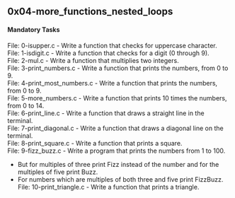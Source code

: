 ## 0x04-more_functions_nested_loops  
    
#### Mandatory Tasks  
File: 0-isupper.c - Write a function that checks for uppercase character.  
File: 1-isdigit.c - Write a function that checks for a digit (0 through 9).  
File: 2-mul.c - Write a function that multiplies two integers.  
File: 3-print_numbers.c - Write a function that prints the numbers, from 0 to 9.  
File: 4-print_most_numbers.c - Write a function that prints the numbers, from 0 to 9.  
File: 5-more_numbers.c - Write a function that prints 10 times the numbers, from 0 to 14.  
File: 6-print_line.c - Write a function that draws a straight line in the terminal.  
File: 7-print_diagonal.c - Write a function that draws a diagonal line on the terminal.  
File: 8-print_square.c - Write a function that prints a square.  
File: 9-fizz_buzz.c - Write a program that prints the numbers from 1 to 100.  
- But for multiples of three print Fizz instead of the number and for the multiples of five print Buzz.  
- For numbers which are multiples of both three and five print FizzBuzz.  
File: 10-print_triangle.c - Write a function that prints a triangle.  
  

